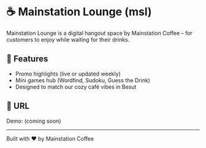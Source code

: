 # ☕ Mainstation Lounge (msl)

Mainstation Lounge is a digital hangout space by Mainstation Coffee – for customers to enjoy while waiting for their drinks.

## 🎯 Features
- Promo highlights (live or updated weekly)
- Mini games hub (Wordfind, Sudoku, Guess the Drink)
- Designed to match our cozy café vibes in Besut

## 📍 URL
Demo: (coming soon)

---

Built with ❤️ by Mainstation Coffee
